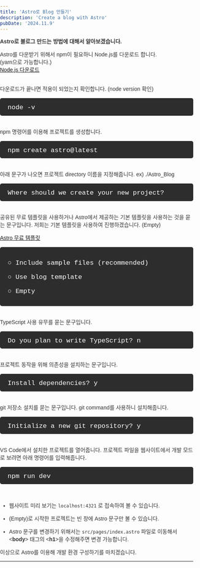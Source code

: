 ```yaml
---
title: 'Astro로 Blog 만들기'
description: 'Create a blog with Astro'
pubDate: '2024.11.9'
---
```


**Astro로 블로그 만드는 방법에 대해서 알아보겠습니다.**

Astro를 다운받기 위해서 npm이 필요하니 Node.js를 다운로드 합니다.  
(yarn으로 가능합니다.)  
[Node.js 다운로드](https://nodejs.org/en/)

<br>
다운로드가 끝나면 적용이 되었는지 확인합니다. (node version 확인)

<div class="terminal">
  node -v
</div>

<br>
npm 명령어를 이용해 프로젝트를 생성합니다.

<div class="terminal">
  npm create astro@latest
</div>
<br>
아래 문구가 나오면 프로젝트 directory 이름을 지정해줍니다.  
ex) ./Astro_Blog

<div class="terminal">
Where should we create your new project?
</div>

<br>
공유된 무료 템플릿을 사용하거나 Astro에서 제공하는 기본 템플릿을 사용하는 것을  
묻는 문구입니다. 저희는 기본 템플릿을 사용하여 진행하겠습니다.  (Empty)

[Astro 무료 템플릿](https://astro.build/themes/)

<div class="terminal">

○ Include sample files (recommended)

○ Use blog template

○ Empty

</div>

<br>
TypeScript 사용 유무를 묻는 문구입니다.

<div class="terminal">
Do you plan to write TypeScript?  
n
</div>

<br>
프로젝트 동작을 위해 의존성을 설치하는 문구입니다.

<div class="terminal">
  Install dependencies?  
  y
</div>

<br>
git 저장소 설치를 묻는 문구입니다.  
git command를 사용하니 설치해줍니다.

<div class="terminal">
  Initialize a new git repository?  
  y
</div>

<br>
VS Code에서 설치한 프로젝트를 열어줍니다.
프로젝트 파일을 웹사이트에서 개발 모드로 보려면 아래 명령어를 입력해줍니다.

<div class="terminal">
  npm run dev
</div>

<br>

- 웹사이트 미리 보기는 `localhost:4321` 로 접속하여 볼 수 있습니다.
- (Empty)로 시작한 프로젝트는 빈 창에 Astro 문구만 볼 수 있습니다.

- Astro 문구를 변경하기 위해서는 `src/pages/index.astro` 파일로 이동해서  
  &lt;**body**&gt; 태그의 &lt;**h1**&gt;을 수정해주면 변경 가능합니다.

이상으로 Astro를 이용해 개발 환경 구성하기를 마치겠습니다.

---

<style>
  body {
    font-family: 'Arial', sans-serif;
    color: #333;
    margin: 0;
    padding: 0;
  }

  h1, h2 {
    color: #333;
  }
  h1 {
    font-size: 2em;
    margin-bottom: 20px;
  }

  .terminal {
    background-color: #2d2d2d; 
    color: #ffffff; 
    padding: 15px 10px 10px 20px;
    border-radius: 5px;
    font-family: 'Courier New', monospace;
    font-size: 17px;
    line-height: 1.2;
    overflow-x: auto;
    margin: 15px 0;
  }
</style>

<script src="https://utteranc.es/client.js"
        repo="tjsgh1217/tjsgh1217.github.io"
        issue-term="pathname"
        theme="github-light"
        crossorigin="anonymous"
        async>
</script>
